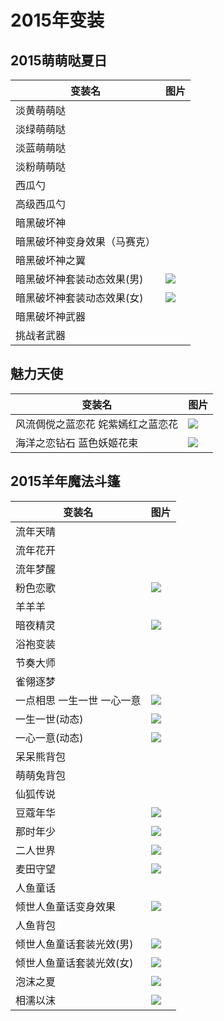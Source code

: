 # 2015年变装

## 2015萌萌哒夏日

| 变装名 | 图片 |
| --- | --- |
| 淡黄萌萌哒 | |
| 淡绿萌萌哒 | |
| 淡蓝萌萌哒 | |
| 淡粉萌萌哒 | |
| 西瓜勺 | |
| 高级西瓜勺 | |
| 暗黑破坏神 | |
| 暗黑破坏神变身效果（马赛克）| |
| 暗黑破坏神之翼 | |
| 暗黑破坏神套装动态效果(男) | ![](/static/images/suit/ahphs-male-gif.gif) |
| 暗黑破坏神套装动态效果(女) | ![](/static/images/suit/ahphs-female-gif.gif) |
| 暗黑破坏神武器 | |
| 挑战者武器 | |

## 魅力天使 

| 变装名 | 图片 |
| --- | --- |
| 风流倜傥之蓝恋花 姹紫嫣红之蓝恋花| ![](/static/images/suit/llh.webp) |
| 海洋之恋钻石 蓝色妖姬花束 | ![](/static/images/suit/hyzl-lsyj.jpg) |

## 2015羊年魔法斗篷

| 变装名 | 图片 |
| --- | --- |
| 流年天晴 | |
| 流年花开 | |
| 流年梦醒 | |
| 粉色恋歌 | ![](/static/images/suit/fslg.jpg) |
| 羊羊羊 | |
| 暗夜精灵 | ![](/static/images/suit/ayjl.webp) |
| 浴袍变装 | |
| 节奏大师 | |
| 雀翎逐梦 | |
| 一点相思 一生一世 一心一意| ![](/static/images/suit/ydxs-ysys-yxyy.webp) |
| 一生一世(动态) | ![](/static/images/suit/ysys-gif.gif) |
| 一心一意(动态) | ![](/static/images/suit/yxyy-gif.gif) |
| 呆呆熊背包 | |
| 萌萌兔背包 | |
| 仙狐传说 | |
| 豆蔻年华 | ![](/static/images/suit/dknh-gif.gif) |
| 那时年少 | ![](/static/images/suit/nsns-gif.gif) |
| 二人世界 | ![](/static/images/suit/ersj-gif.gif) |
| 麦田守望 | ![](/static/images/suit/mtsw-gif.gif) |
| 人鱼童话 | |
| 倾世人鱼童话变身效果 | ![](/static/images/suit/qsryth.webp)|
| 人鱼背包 | |
| 倾世人鱼童话套装光效(男) | ![](/static/images/suit/qsryth-male-gif.gif) |
| 倾世人鱼童话套装光效(女) | ![](/static/images/suit/qsryth-female-gif.gif) |
| 泡沫之夏 | ![](/static/images/suit/pmzx-gif.gif) |
| 相濡以沫 | ![](/static/images/suit/xrym-gif.gif) |